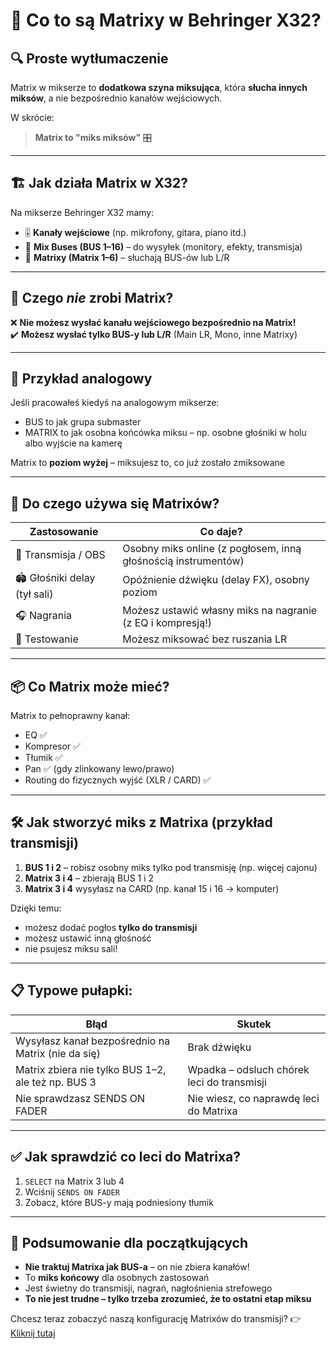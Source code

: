 # 🧠 Co to są Matrixy w Behringer X32?

## 🔍 Proste wytłumaczenie
Matrix w mikserze to **dodatkowa szyna miksująca**, która **słucha innych miksów**, a nie bezpośrednio kanałów wejściowych.

W skrócie:
> **Matrix to "miks miksów"** 🎛️

---

## 🏗️ Jak działa Matrix w X32?

Na mikserze Behringer X32 mamy:
- 🎚️ **Kanały wejściowe** (np. mikrofony, gitara, piano itd.)
- 🚌 **Mix Buses (BUS 1–16)** – do wysyłek (monitory, efekty, transmisja)
- 🧱 **Matrixy (Matrix 1–6)** – słuchają BUS-ów lub L/R

---

## 🔁 Czego *nie* zrobi Matrix?

❌ **Nie możesz wysłać kanału wejściowego bezpośrednio na Matrix!**  
✔️ **Możesz wysłać tylko BUS-y lub L/R** (Main LR, Mono, inne Matrixy)

---

## 🧩 Przykład analogowy

Jeśli pracowałeś kiedyś na analogowym mikserze:
- BUS to jak grupa submaster
- MATRIX to jak osobna końcówka miksu – np. osobne głośniki w holu albo wyjście na kamerę

Matrix to **poziom wyżej** – miksujesz to, co już zostało zmiksowane

---

## 🎯 Do czego używa się Matrixów?

| Zastosowanie | Co daje? |
|--------------|---------|
| 🎥 Transmisja / OBS | Osobny miks online (z pogłosem, inną głośnością instrumentów) |
| 🏟️ Głośniki delay (tył sali) | Opóźnienie dźwięku (delay FX), osobny poziom |
| 🎧 Nagrania | Możesz ustawić własny miks na nagranie (z EQ i kompresją!) |
| 🧪 Testowanie | Możesz miksować bez ruszania LR |

---

## 📦 Co Matrix może mieć?

Matrix to pełnoprawny kanał:
- EQ ✅
- Kompresor ✅
- Tłumik ✅
- Pan ✅ (gdy zlinkowany lewo/prawo)
- Routing do fizycznych wyjść (XLR / CARD) ✅

---

## 🛠️ Jak stworzyć miks z Matrixa (przykład transmisji)

1. **BUS 1 i 2** – robisz osobny miks tylko pod transmisję (np. więcej cajonu)
2. **Matrix 3 i 4** – zbierają BUS 1 i 2
3. **Matrix 3 i 4** wysyłasz na CARD (np. kanał 15 i 16 → komputer)

Dzięki temu:
- możesz dodać pogłos **tylko do transmisji**
- możesz ustawić inną głośność
- nie psujesz miksu sali!

---

## 📋 Typowe pułapki:

| Błąd | Skutek |
|------|--------|
| Wysyłasz kanał bezpośrednio na Matrix (nie da się) | Brak dźwięku |
| Matrix zbiera nie tylko BUS 1–2, ale też np. BUS 3 | Wpadka – odsluch chórek leci do transmisji |
| Nie sprawdzasz SENDS ON FADER | Nie wiesz, co naprawdę leci do Matrixa |

---

## ✅ Jak sprawdzić co leci do Matrixa?

1. `SELECT` na Matrix 3 lub 4
2. Wciśnij `SENDS ON FADER`
3. Zobacz, które BUS-y mają podniesiony tłumik

---

## 🧠 Podsumowanie dla początkujących

- **Nie traktuj Matrixa jak BUS-a** – on nie zbiera kanałów!
- To **miks końcowy** dla osobnych zastosowań
- Jest świetny do transmisji, nagrań, nagłośnienia strefowego
- **To nie jest trudne – tylko trzeba zrozumieć, że to ostatni etap miksu**

Chcesz teraz zobaczyć naszą konfigurację Matrixów do transmisji? 👉 [Kliknij tutaj](./nasza-konfiguracja-transmisji.md)
